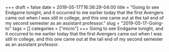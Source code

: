 +++draft = falsedate = 2019-05-17T16:36:29-04:00title = "Going to see Endgame tonight, and it occurred to me earlier today that the first Avengers came out when I was still in college, and this one came out at the tail end of my second semester as an assistant professor."slug = "2019-05-17-Going-to"tags = []categories = ["micro"]+++Going to see Endgame tonight, and it occurred to me earlier today that the first Avengers came out when I was still in college, and this one came out at the tail end of my second semester as an assistant professor.